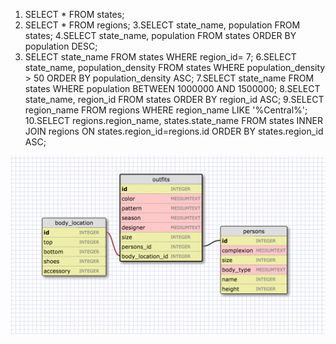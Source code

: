 1. SELECT * FROM states;
2. SELECT * FROM regions;
3.SELECT state_name, population FROM states;
4.SELECT state_name, population FROM states ORDER BY population DESC;
5. SELECT state_name FROM states WHERE region_id= 7;
6.SELECT state_name, population_density FROM states
   WHERE population_density > 50
    ORDER BY population_density ASC;
7.SELECT state_name FROM states
   WHERE population BETWEEN 1000000 AND 1500000;
8.SELECT state_name, region_id FROM states
    ORDER BY region_id ASC;
9.SELECT region_name FROM regions
   WHERE region_name LIKE '%Central%';
10.SELECT regions.region_name, states.state_name FROM states
    INNER JOIN regions ON states.region_id=regions.id
    ORDER BY states.region_id ASC;

![outfits](outfits.png)